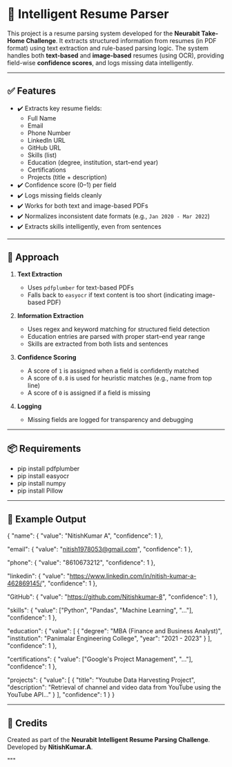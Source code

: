 # 📄 Intelligent Resume Parser

This project is a resume parsing system developed for the **Neurabit Take-Home Challenge**. It extracts structured information from resumes (in PDF format) using text extraction and rule-based parsing logic. The system handles both **text-based** and **image-based** resumes (using OCR), providing field-wise **confidence scores**, and logs missing data intelligently.

---

## ✅ Features

- ✔️ Extracts key resume fields:
  - Full Name  
  - Email  
  - Phone Number  
  - LinkedIn URL
  - GitHub URL
  - Skills (list)  
  - Education (degree, institution, start–end year)  
  - Certifications  
  - Projects (title + description)
- ✔️ Confidence score (0–1) per field
- ✔️ Logs missing fields cleanly
- ✔️ Works for both text and image-based PDFs
- ✔️ Normalizes inconsistent date formats (e.g., `Jan 2020 - Mar 2022`)
- ✔️ Extracts skills intelligently, even from sentences

---

## 🧠 Approach

1. **Text Extraction**  
   - Uses `pdfplumber` for text-based PDFs  
   - Falls back to `easyocr` if text content is too short (indicating image-based PDF)

2. **Information Extraction**  
   - Uses regex and keyword matching for structured field detection
   - Education entries are parsed with proper start–end year range
   - Skills are extracted from both lists and sentences

3. **Confidence Scoring**  
   - A score of `1` is assigned when a field is confidently matched
   - A score of `0.8` is used for heuristic matches (e.g., name from top line)
   - A score of `0` is assigned if a field is missing

4. **Logging**  
   - Missing fields are logged for transparency and debugging

---

## 📦 Requirements


+ pip install pdfplumber
+ pip install easyocr
+ pip install numpy
+ pip install Pillow


---

## 🧪 Example Output

{
  "name": {
    "value": "NitishKumar A",
    "confidence": 1
  },
  
  "email": {
    "value": "nitish1978053@gmail.com",
    "confidence": 1
  },
  
  "phone": {
    "value": "8610673212",
    "confidence": 1
  },
  
  "linkedin": {
    "value": "https://www.linkedin.com/in/nitish-kumar-a-462869145/",
    "confidence": 1
  },
  
  "GitHub": {
    "value": "https://github.com/Nitishkumar-8",
    "confidence": 1
  },
  
  "skills": {
    "value": ["Python", "Pandas", "Machine Learning", "..."],
    "confidence": 1
  },
  
  "education": {
    "value": [
      {
        "degree": "MBA (Finance and Business Analyst)",
        "institution": "Panimalar Engineering College",
        "year": "2021 - 2023"
      }
    ],
    "confidence": 1
  },
  
  "certifications": {
    "value": ["Google's Project Management", "..."],
    "confidence": 1
  },
  
  "projects": {
    "value": [
      {
        "title": "Youtube Data Harvesting Project",
        "description": "Retrieval of channel and video data from YouTube using the YouTube API..."
      }
    ],
    "confidence": 1
  }
}

---

## 🙌 Credits

Created as part of the **Neurabit Intelligent Resume Parsing Challenge**.  
Developed by **NitishKumar.A**.

"""
